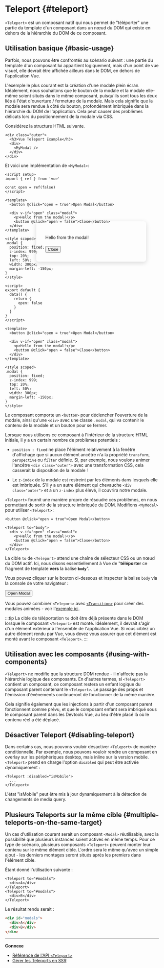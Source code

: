 # Teleport {#teleport}

 <VueSchoolLink href="https://vueschool.io/lessons/vue-3-teleport" title="Leçon gratuit sur Teleport de Vue.js"/>

`<Teleport>` est un composant natif qui nous permet de "téléporter" une partie du template d'un composant dans un nœud du DOM qui existe en dehors de la hiérarchie du DOM de ce composant.

## Utilisation basique {#basic-usage}

Parfois, nous pouvons être confrontés au scénario suivant : une partie du template d'un composant lui appartient logiquement, mais d'un point de vue visuel, elle devrait être affichée ailleurs dans le DOM, en dehors de l'application Vue.

L'exemple le plus courant est la création d'une modale plein écran. Idéalement, nous souhaitons que le bouton de la modale et la modale elle-même soient situés dans le même composant, puisqu'ils sont tous les deux liés à l'état d'ouverture / fermeture de la modale. Mais cela signifie que la modale sera rendue à côté du bouton, profondément imbriquée dans la hiérarchie du DOM de l'application. Cela peut causer des problèmes délicats lors du positionnement de la modale via CSS.

Considérez la structure HTML suivante.

```vue-html
<div class="outer">
  <h3>Vue Teleport Example</h3>
  <div>
    <MyModal />
  </div>
</div>
```

Et voici une implémentation de `<MyModal>`:

<div class="composition-api">

```vue
<script setup>
import { ref } from 'vue'

const open = ref(false)
</script>

<template>
  <button @click="open = true">Open Modal</button>

  <div v-if="open" class="modal">
    <p>Hello from the modal!</p>
    <button @click="open = false">Close</button>
  </div>
</template>

<style scoped>
.modal {
  position: fixed;
  z-index: 999;
  top: 20%;
  left: 50%;
  width: 300px;
  margin-left: -150px;
}
</style>
```

</div>
<div class="options-api">

```vue
<script>
export default {
  data() {
    return {
      open: false
    }
  }
}
</script>

<template>
  <button @click="open = true">Open Modal</button>

  <div v-if="open" class="modal">
    <p>Hello from the modal!</p>
    <button @click="open = false">Close</button>
  </div>
</template>

<style scoped>
.modal {
  position: fixed;
  z-index: 999;
  top: 20%;
  left: 50%;
  width: 300px;
  margin-left: -150px;
}
</style>
```

</div>

Le composant comporte un `<button>` pour déclencher l'ouverture de la modale, ainsi qu'une `<div>` avec une classe `.modal`, qui va contenir le contenu de la modale et un bouton pour se fermer.

Lorsque nous utilisons ce composant à l'intérieur de la structure HTML initiale, il y a un certain nombre de problèmes potentiels :

- `position : fixed` ne place l'élément relativement à la fenêtre d'affichage que si aucun élément ancêtre n'a la propriété `transform`, `perspective` ou `filter` définie. Si, par exemple, nous voulons animer l'ancêtre `<div class="outer">` avec une transformation CSS, cela casserait la disposition de la modale !

- Le `z-index` de la modale est restreint par les éléments dans lesquels elle est imbriquée. S'il y a un autre élément qui chevauche `<div class="outer">` et a un `z-index` plus élevé, il couvrira notre modale.

`<Teleport>` fournit une manière propre de résoudre ces problèmes, en nous permettant de sortir de la structure imbriquée du DOM. Modifions `<MyModal>` pour utiliser `<Teleport>` :

```vue-html{3,8}
<button @click="open = true">Open Modal</button>

<Teleport to="body">
  <div v-if="open" class="modal">
    <p>Hello from the modal!</p>
    <button @click="open = false">Close</button>
  </div>
</Teleport>
```

La cible `to` de `<Teleport>` attend une chaîne de sélecteur CSS ou un nœud du DOM actif. Ici, nous disons essentiellement à Vue de "**téléporter** ce fragment de template **vers** la balise **`body`**".

Vous pouvez cliquer sur le bouton ci-dessous et inspecter la balise `body` via la console de votre navigateur :

<script setup>
import { ref } from 'vue'
const open = ref(false)
</script>

<div class="demo">
  <button @click="open = true">Open Modal</button>
  <ClientOnly>
    <Teleport to="body">
      <div v-if="open" class="demo modal-demo">
        <p style="margin-bottom:20px">Hello from the modal!</p>
        <button @click="open = false">Close</button>
      </div>
    </Teleport>
  </ClientOnly>
</div>

<style>
.modal-demo {
  position: fixed;
  z-index: 999;
  top: 20%;
  left: 50%;
  width: 300px;
  margin-left: -150px;
  background-color: var(--vt-c-bg);
  padding: 30px;
  border-radius: 8px;
  box-shadow: 0 4px 16px rgba(0, 0, 0, 0.15);
}
</style>

Vous pouvez combiner `<Teleport>` avec [`<Transition>`](./transition) pour créer des modales animées - voir l'[exemple ici](/examples/#modal).

:::tip
La cible de téléportation `to` doit être déjà présente dans le DOM lorsque le composant `<Teleport>` est monté. Idéalement, il devrait s'agir d'un élément extérieur à l'ensemble de l'application Vue. Si vous ciblez un autre élément rendu par Vue, vous devez vous assurer que cet élément est monté avant le composant `<Teleport>`.
:::

## Utilisation avec les composants {#using-with-components}

`<Teleport>` ne modifie que la structure DOM rendue - il n'affecte pas la hiérarchie logique des composants. En d'autres termes, si `<Teleport>` contient un composant, ce composant restera un enfant logique du composant parent contenant le `<Teleport>`. Le passage des props et l'émission d'événements continueront de fonctionner de la même manière.

Cela signifie également que les injections à partir d'un composant parent fonctionnent comme prévu, et que le composant enfant sera imbriqué sous le composant parent dans les Devtools Vue, au lieu d'être placé là où le contenu réel a été déplacé.

## Désactiver Teleport {#disabling-teleport}

Dans certains cas, nous pouvons vouloir désactiver `<Teleport>` de manière conditionnelle. Par exemple, nous pouvons vouloir rendre un composant en overlay sur les périphériques desktop, mais inline sur la version mobile. `<Teleport>` prend en charge l'option `disabled` qui peut être activée dynamiquement :

```vue-html
<Teleport :disabled="isMobile">
  ...
</Teleport>
```

L'état "isMobile" peut être mis à jour dynamiquement à la détection de changements de media query.

## Plusieurs Teleports sur la même cible {#multiple-teleports-on-the-same-target}

Un cas d'utilisation courant serait un composant `<Modal>` réutilisable, avec la possibilité que plusieurs instances soient actives en même temps. Pour ce type de scénario, plusieurs composants `<Teleport>` peuvent monter leur contenu sur le même élément cible. L'ordre sera le même qu'avec un simple ajout - les derniers montages seront situés après les premiers dans l'élément cible.

Étant donné l'utilisation suivante :

```vue-html
<Teleport to="#modals">
  <div>A</div>
</Teleport>
<Teleport to="#modals">
  <div>B</div>
</Teleport>
```

Le résultat rendu serait :

```html
<div id="modals">
  <div>A</div>
  <div>B</div>
</div>
```

---

**Connexe**

- [Référence de l'API `<Teleport>`](/api/built-in-components.html#teleport)
- [Gérer les Teleports en SSR](/guide/scaling-up/ssr.html#teleports)
